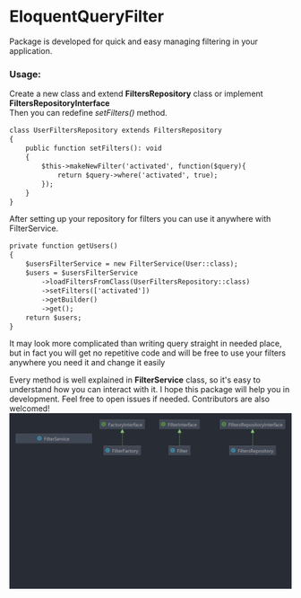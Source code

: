 # **EloquentQueryFilter**
Package is developed for quick and easy managing filtering in your application.
### Usage:
Create a new class and extend **FiltersRepository** class or implement **FiltersRepositoryInterface**<br>
Then you can redefine *setFilters()* method.

    class UserFiltersRepository extends FiltersRepository
    {
	    public function setFilters(): void
        {
            $this->makeNewFilter('activated', function($query){
                return $query->where('activated', true);
            });
        }
	}

After setting up your repository for filters you can use it anywhere with FilterService.

    private function getUsers()
    {
        $usersFilterService = new FilterService(User::class);
        $users = $usersFilterService
            ->loadFiltersFromClass(UserFiltersRepository::class)
            ->setFilters(['activated'])
            ->getBuilder()
            ->get();
        return $users;
	}

It may look more complicated than writing query straight in needed place,
but in fact you will get no repetitive code and will be free to use your filters
anywhere you need it and change it easily

Every method is well explained in **FilterService** class, so it's easy to understand how you can interact with it.
I hope this package will help you in development. Feel free to open issues if needed. Contributors are also welcomed!
![diagram.png](diagram.png)